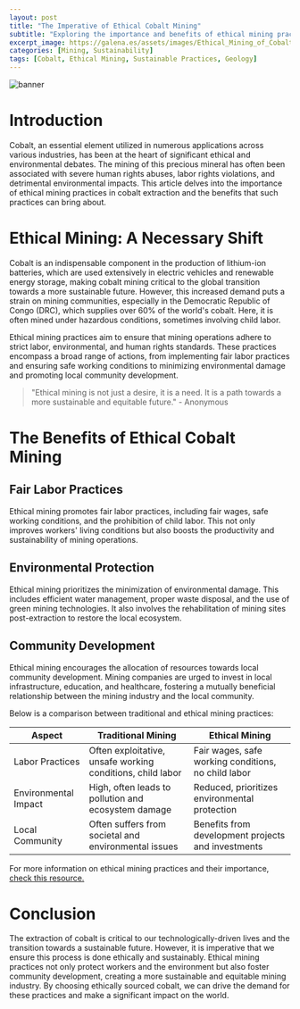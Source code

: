 ```yaml
---
layout: post
title: "The Imperative of Ethical Cobalt Mining"
subtitle: "Exploring the importance and benefits of ethical mining practices in the extraction of cobalt."
excerpt_image: https://galena.es/assets/images/Ethical_Mining_of_Cobalt.png
categories: [Mining, Sustainability]
tags: [Cobalt, Ethical Mining, Sustainable Practices, Geology]
---
```


![banner](https://galena.es/assets/images/Ethical_Mining_of_Cobalt.png "A geologist examines cobalt ore in a sustainable mining site, highlighting the importance of ethical mining practices for cobalt extraction. The image showcases a vibrant landscape with miners using safe and environmentally friendly techniques.")

# Introduction

Cobalt, an essential element utilized in numerous applications across various industries, has been at the heart of significant ethical and environmental debates. The mining of this precious mineral has often been associated with severe human rights abuses, labor rights violations, and detrimental environmental impacts. This article delves into the importance of ethical mining practices in cobalt extraction and the benefits that such practices can bring about.

# Ethical Mining: A Necessary Shift

Cobalt is an indispensable component in the production of lithium-ion batteries, which are used extensively in electric vehicles and renewable energy storage, making cobalt mining critical to the global transition towards a more sustainable future. However, this increased demand puts a strain on mining communities, especially in the Democratic Republic of Congo (DRC), which supplies over 60% of the world's cobalt. Here, it is often mined under hazardous conditions, sometimes involving child labor.

Ethical mining practices aim to ensure that mining operations adhere to strict labor, environmental, and human rights standards. These practices encompass a broad range of actions, from implementing fair labor practices and ensuring safe working conditions to minimizing environmental damage and promoting local community development.

> "Ethical mining is not just a desire, it is a need. It is a path towards a more sustainable and equitable future." - Anonymous

# The Benefits of Ethical Cobalt Mining 

## Fair Labor Practices

Ethical mining promotes fair labor practices, including fair wages, safe working conditions, and the prohibition of child labor. This not only improves workers' living conditions but also boosts the productivity and sustainability of mining operations.

## Environmental Protection

Ethical mining prioritizes the minimization of environmental damage. This includes efficient water management, proper waste disposal, and the use of green mining technologies. It also involves the rehabilitation of mining sites post-extraction to restore the local ecosystem.

## Community Development

Ethical mining encourages the allocation of resources towards local community development. Mining companies are urged to invest in local infrastructure, education, and healthcare, fostering a mutually beneficial relationship between the mining industry and the local community.

Below is a comparison between traditional and ethical mining practices:

| Aspect | Traditional Mining | Ethical Mining |
|--------|--------------------|----------------|
| Labor Practices | Often exploitative, unsafe working conditions, child labor | Fair wages, safe working conditions, no child labor |
| Environmental Impact | High, often leads to pollution and ecosystem damage | Reduced, prioritizes environmental protection |
| Local Community | Often suffers from societal and environmental issues | Benefits from development projects and investments |

For more information on ethical mining practices and their importance, [check this resource.](https://www.responsiblemineralsinitiative.org/)

# Conclusion

The extraction of cobalt is critical to our technologically-driven lives and the transition towards a sustainable future. However, it is imperative that we ensure this process is done ethically and sustainably. Ethical mining practices not only protect workers and the environment but also foster community development, creating a more sustainable and equitable mining industry. By choosing ethically sourced cobalt, we can drive the demand for these practices and make a significant impact on the world.